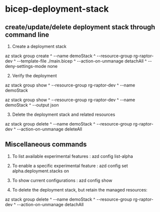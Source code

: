 # bicep-deployment-stack
## create/update/delete deployment stack through command line

1) Create a deployment stack

az stack group create ^
   --name demoStack ^
   --resource-group rg-raptor-dev ^
   --template-file ./main.bicep ^
   --action-on-unmanage detachAll ^
   --deny-settings-mode none

2) Verify the deployment

az stack group show ^
  --resource-group rg-raptor-dev ^
  --name demoStack

az stack group show ^
  --resource-group rg-raptor-dev ^
  --name demoStack ^
  --output json


3) Delete the deployment stack and related resources

az stack group delete ^
  --name demoStack ^
  --resource-group rg-raptor-dev ^
  --action-on-unmanage deleteAll
  
## Miscellaneous commands

1) To list available experimental features : 
   azd config list-alpha

2) To enable a specific experimental feature : 
   azd config set alpha.deployment.stacks on

3) To show current configurations : 
   azd config show





  
  

5) To delete the deployment stack, but retain the managed resources:

az stack group delete ^
  --name demoStack ^
  --resource-group rg-raptor-dev ^
  --action-on-unmanage detachAll
